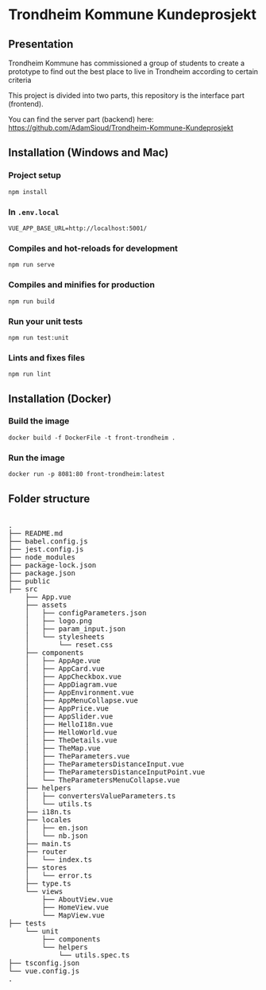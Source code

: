 # Trondheim Kommune Kundeprosjekt

## Presentation
Trondheim Kommune has commissioned a group of students to create a prototype to find out the best place to live in Trondheim according to certain criteria

This project is divided into two parts, this repository is the interface part (frontend).

You can find the server part (backend) here: https://github.com/AdamSioud/Trondheim-Kommune-Kundeprosjekt

## Installation (Windows and Mac)
### Project setup
```
npm install
```

### In ``.env.local``
```
VUE_APP_BASE_URL=http://localhost:5001/
```

### Compiles and hot-reloads for development
```
npm run serve
```

### Compiles and minifies for production
```
npm run build
```

### Run your unit tests
```
npm run test:unit
```

### Lints and fixes files
```
npm run lint
```

## Installation (Docker)
### Build the image
```
docker build -f DockerFile -t front-trondheim .
```

### Run the image
```
docker run -p 8081:80 front-trondheim:latest 
```

## Folder structure
<pre>

.
├── README.md
├── babel.config.js
├── jest.config.js
├── node_modules
├── package-lock.json
├── package.json
├── public
├── src
    ├── App.vue
    ├── assets
    │   ├── configParameters.json
    │   ├── logo.png
    │   ├── param_input.json
    │   └── stylesheets
    │       └── reset.css
    ├── components
    │   ├── AppAge.vue
    │   ├── AppCard.vue
    │   ├── AppCheckbox.vue
    │   ├── AppDiagram.vue
    │   ├── AppEnvironment.vue
    │   ├── AppMenuCollapse.vue
    │   ├── AppPrice.vue
    │   ├── AppSlider.vue
    │   ├── HelloI18n.vue
    │   ├── HelloWorld.vue
    │   ├── TheDetails.vue
    │   ├── TheMap.vue
    │   ├── TheParameters.vue
    │   ├── TheParametersDistanceInput.vue
    │   ├── TheParametersDistanceInputPoint.vue
    │   └── TheParametersMenuCollapse.vue
    ├── helpers
    │   ├── convertersValueParameters.ts
    │   └── utils.ts
    ├── i18n.ts
    ├── locales
    │   ├── en.json
    │   └── nb.json
    ├── main.ts
    ├── router
    │   └── index.ts
    ├── stores
    │   └── error.ts
    ├── type.ts
    └── views
        ├── AboutView.vue
        ├── HomeView.vue
        └── MapView.vue
├── tests
    └── unit
        ├── components
        └── helpers
            └── utils.spec.ts
├── tsconfig.json
└── vue.config.js
.

</pre>
